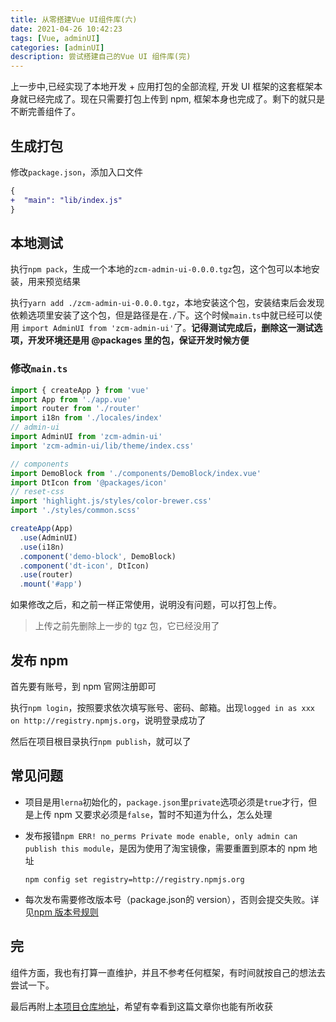```yaml
---
title: 从零搭建Vue UI组件库(六)
date: 2021-04-26 10:42:23
tags: [Vue, adminUI]
categories: [adminUI]
description: 尝试搭建自己的Vue UI 组件库(完)
---
```


上一步中,已经实现了本地开发 + 应用打包的全部流程, 开发 UI 框架的这套框架本身就已经完成了。现在只需要打包上传到 npm, 框架本身也完成了。剩下的就只是不断完善组件了。

## 生成打包

修改`package.json`，添加入口文件

```diff package.json
{
+  "main": "lib/index.js"
}
```

## 本地测试

执行`npm pack`，生成一个本地的`zcm-admin-ui-0.0.0.tgz`包，这个包可以本地安装，用来预览结果

执行`yarn add ./zcm-admin-ui-0.0.0.tgz`，本地安装这个包，安装结束后会发现依赖选项里安装了这个包，但是路径是在`./`下。这个时候`main.ts`中就已经可以使用 `import AdminUI from 'zcm-admin-ui'`了。**记得测试完成后，删除这一测试选项，开发环境还是用 @packages 里的包，保证开发时候方便**

### 修改`main.ts`

```js
import { createApp } from 'vue'
import App from './app.vue'
import router from './router'
import i18n from './locales/index'
// admin-ui
import AdminUI from 'zcm-admin-ui'
import 'zcm-admin-ui/lib/theme/index.css'

// components
import DemoBlock from './components/DemoBlock/index.vue'
import DtIcon from '@packages/icon'
// reset-css
import 'highlight.js/styles/color-brewer.css'
import './styles/common.scss'

createApp(App)
  .use(AdminUI)
  .use(i18n)
  .component('demo-block', DemoBlock)
  .component('dt-icon', DtIcon)
  .use(router)
  .mount('#app')
```

如果修改之后，和之前一样正常使用，说明没有问题，可以打包上传。

> 上传之前先删除上一步的 tgz 包，它已经没用了

## 发布 npm

首先要有账号，到 npm 官网注册即可

执行`npm login`，按照要求依次填写账号、密码、邮箱。出现`logged in as xxx on http://registry.npmjs.org`，说明登录成功了

然后在项目根目录执行`npm publish`，就可以了

## 常见问题

+ 项目是用`lerna`初始化的，`package.json`里`private`选项必须是`true`才行，但是上传 npm 又要求必须是`false`，暂时不知道为什么，怎么处理
+ 发布报错`npm ERR! no_perms Private mode enable, only admin can publish this module`，是因为使用了淘宝镜像，需要重置到原本的 npm 地址

  ```shell
  npm config set registry=http://registry.npmjs.org
  ```

+ 每次发布需要修改版本号（package.json的 version），否则会提交失败。详见[npm 版本号规则](https://www.jianshu.com/p/7d83bda6d751)

## 完

组件方面，我也有打算一直维护，并且不参考任何框架，有时间就按自己的想法去尝试一下。

最后再附上[本项目仓库地址](https://github.com/lost-dream/zcm-admin-ui)，希望有幸看到这篇文章你也能有所收获

